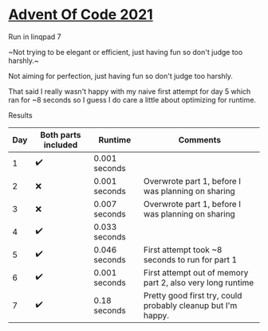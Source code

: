 # [Advent Of Code 2021](https://adventofcode.com/2021)

Run in linqpad 7

~Not trying to be elegant or efficient, just having fun so don't judge too harshly.~

Not aiming for perfection, just having fun so don't judge too harshly.

That said I really wasn't happy with my naive first attempt for day 5 which ran for ~8 seconds so I guess I do care
a little about optimizing for runtime.


Results

| Day | Both parts included | Runtime       | Comments                                                     |
|-----|---------------------|---------------|--------------------------------------------------------------|
| 1   | :heavy_check_mark:  | 0.001 seconds |                                                              |
| 2   | :x:                 | 0.001 seconds | Overwrote part 1, before I was planning on sharing           |
| 3   | :x:                 | 0.007 seconds | Overwrote part 1, before I was planning on sharing           |
| 4   | :heavy_check_mark:  | 0.033 seconds |                                                              |
| 5   | :heavy_check_mark:  | 0.046 seconds | First attempt took ~8 seconds to run for part 1              |
| 6   | :heavy_check_mark:  | 0.001 seconds | First attempt out of memory part 2, also very long runtime   |
| 7   | :heavy_check_mark:  | 0.18 seconds  | Pretty good first try, could probably cleanup but I'm happy. |
